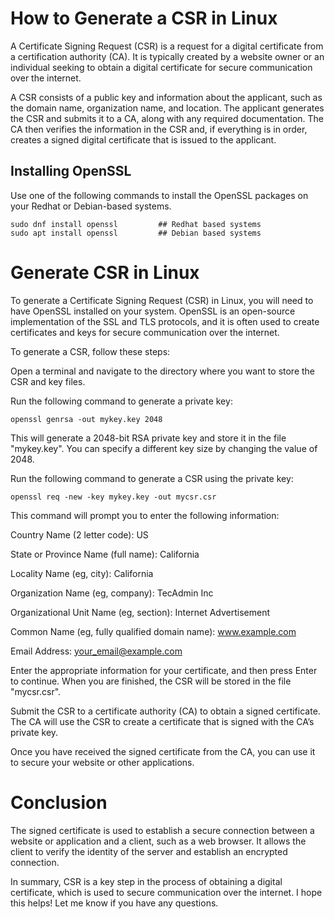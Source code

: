 # How to Generate a CSR in Linux

A Certificate Signing Request (CSR) is a request for a digital certificate from a certification authority (CA). It is typically created by a website owner or an individual seeking to obtain a digital certificate for secure communication over the internet.

A CSR consists of a public key and information about the applicant, such as the domain name, organization name, and location. The applicant generates the CSR and submits it to a CA, along with any required documentation. The CA then verifies the information in the CSR and, if everything is in order, creates a signed digital certificate that is issued to the applicant.

## Installing OpenSSL

Use one of the following commands to install the OpenSSL packages on your Redhat or Debian-based systems.

```
sudo dnf install openssl         ## Redhat based systems 
sudo apt install openssl         ## Debian based systems 
```

# Generate CSR in Linux
To generate a Certificate Signing Request (CSR) in Linux, you will need to have OpenSSL installed on your system. OpenSSL is an open-source implementation of the SSL and TLS protocols, and it is often used to create certificates and keys for secure communication over the internet.

To generate a CSR, follow these steps:

Open a terminal and navigate to the directory where you want to store the CSR and key files.

Run the following command to generate a private key:

```
openssl genrsa -out mykey.key 2048 
```

This will generate a 2048-bit RSA private key and store it in the file "mykey.key". You can specify a different key size by changing the value of 2048.

Run the following command to generate a CSR using the private key:

```
openssl req -new -key mykey.key -out mycsr.csr 
```

This command will prompt you to enter the following information:

Country Name (2 letter code): US

State or Province Name (full name): California

Locality Name (eg, city): California

Organization Name (eg, company): TecAdmin Inc

Organizational Unit Name (eg, section): Internet Advertisement

Common Name (eg, fully qualified domain name): www.example.com

Email Address: your_email@example.com

Enter the appropriate information for your certificate, and then press Enter to continue. When you are finished, the CSR will be stored in the file "mycsr.csr".

Submit the CSR to a certificate authority (CA) to obtain a signed certificate. The CA will use the CSR to create a certificate that is signed with the CA’s private key.

Once you have received the signed certificate from the CA, you can use it to secure your website or other applications.

# Conclusion
The signed certificate is used to establish a secure connection between a website or application and a client, such as a web browser. It allows the client to verify the identity of the server and establish an encrypted connection.

In summary, CSR is a key step in the process of obtaining a digital certificate, which is used to secure communication over the internet. I hope this helps! Let me know if you have any questions.